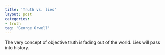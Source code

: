 ```yaml
---
title: 'Truth vs. lies'
layout: post
categories:
- truth
tag: 'George Orwell'
---
```


The very concept of objective truth is fading out of the world. Lies will pass into history.